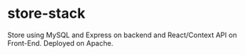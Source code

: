 # store-stack
Store using MySQL and Express on backend and React/Context API on Front-End. Deployed on Apache.

